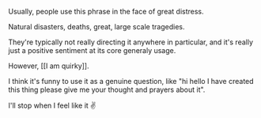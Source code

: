 Usually, people use this phrase in the face of great distress.

Natural disasters, deaths, great, large scale tragedies.

They're typically not really directing it anywhere in particular, and it's really just a positive sentiment at its core generaly usage.

However, [[I am quirky]].

I think it's funny to use it as a genuine question, like "hi hello I have created this thing please give me your thought and prayers about it".

I'll stop when I feel like it ✌️